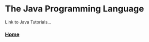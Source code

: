 # The Java Programming Language

Link to Java Tutorials...

<h3><span style="float:left">
<a href="../../index">Home</a></span>